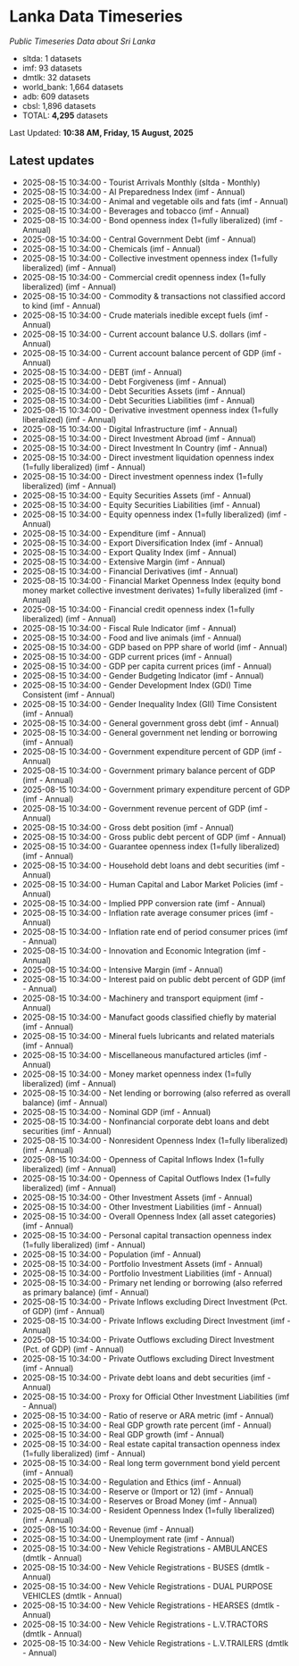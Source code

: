 # Lanka Data Timeseries
*Public Timeseries Data about Sri Lanka*

* sltda: 1 datasets
* imf: 93 datasets
* dmtlk: 32 datasets
* world_bank: 1,664 datasets
* adb: 609 datasets
* cbsl: 1,896 datasets
* TOTAL: **4,295** datasets

Last Updated: **10:38 AM, Friday, 15 August, 2025**

## Latest updates

* 2025-08-15 10:34:00 - Tourist Arrivals Monthly (sltda - Monthly)
* 2025-08-15 10:34:00 - AI Preparedness Index (imf - Annual)
* 2025-08-15 10:34:00 - Animal and vegetable oils and fats (imf - Annual)
* 2025-08-15 10:34:00 - Beverages and tobacco (imf - Annual)
* 2025-08-15 10:34:00 - Bond openness index (1=fully liberalized) (imf - Annual)
* 2025-08-15 10:34:00 - Central Government Debt (imf - Annual)
* 2025-08-15 10:34:00 - Chemicals (imf - Annual)
* 2025-08-15 10:34:00 - Collective investment openness index (1=fully liberalized) (imf - Annual)
* 2025-08-15 10:34:00 - Commercial credit openness index (1=fully liberalized) (imf - Annual)
* 2025-08-15 10:34:00 - Commodity & transactions not classified accord to kind (imf - Annual)
* 2025-08-15 10:34:00 - Crude materials inedible except fuels (imf - Annual)
* 2025-08-15 10:34:00 - Current account balance U.S. dollars (imf - Annual)
* 2025-08-15 10:34:00 - Current account balance percent of GDP (imf - Annual)
* 2025-08-15 10:34:00 - DEBT (imf - Annual)
* 2025-08-15 10:34:00 - Debt Forgiveness (imf - Annual)
* 2025-08-15 10:34:00 - Debt Securities Assets (imf - Annual)
* 2025-08-15 10:34:00 - Debt Securities Liabilities (imf - Annual)
* 2025-08-15 10:34:00 - Derivative investment openness index (1=fully liberalized) (imf - Annual)
* 2025-08-15 10:34:00 - Digital Infrastructure (imf - Annual)
* 2025-08-15 10:34:00 - Direct Investment Abroad (imf - Annual)
* 2025-08-15 10:34:00 - Direct Investment In Country (imf - Annual)
* 2025-08-15 10:34:00 - Direct investment liquidation openness index (1=fully liberalized) (imf - Annual)
* 2025-08-15 10:34:00 - Direct investment openness index (1=fully liberalized) (imf - Annual)
* 2025-08-15 10:34:00 - Equity Securities Assets (imf - Annual)
* 2025-08-15 10:34:00 - Equity Securities Liabilities (imf - Annual)
* 2025-08-15 10:34:00 - Equity openness index (1=fully liberalized) (imf - Annual)
* 2025-08-15 10:34:00 - Expenditure (imf - Annual)
* 2025-08-15 10:34:00 - Export Diversification Index (imf - Annual)
* 2025-08-15 10:34:00 - Export Quality Index (imf - Annual)
* 2025-08-15 10:34:00 - Extensive Margin (imf - Annual)
* 2025-08-15 10:34:00 - Financial Derivatives (imf - Annual)
* 2025-08-15 10:34:00 - Financial Market Openness Index (equity bond money market collective investment derivates) 1=fully liberalized (imf - Annual)
* 2025-08-15 10:34:00 - Financial credit openness index (1=fully liberalized) (imf - Annual)
* 2025-08-15 10:34:00 - Fiscal Rule Indicator (imf - Annual)
* 2025-08-15 10:34:00 - Food and live animals (imf - Annual)
* 2025-08-15 10:34:00 - GDP based on PPP share of world (imf - Annual)
* 2025-08-15 10:34:00 - GDP current prices (imf - Annual)
* 2025-08-15 10:34:00 - GDP per capita current prices (imf - Annual)
* 2025-08-15 10:34:00 - Gender Budgeting Indicator (imf - Annual)
* 2025-08-15 10:34:00 - Gender Development Index (GDI) Time Consistent (imf - Annual)
* 2025-08-15 10:34:00 - Gender Inequality Index (GII) Time Consistent (imf - Annual)
* 2025-08-15 10:34:00 - General government gross debt (imf - Annual)
* 2025-08-15 10:34:00 - General government net lending or borrowing (imf - Annual)
* 2025-08-15 10:34:00 - Government expenditure percent of GDP (imf - Annual)
* 2025-08-15 10:34:00 - Government primary balance percent of GDP (imf - Annual)
* 2025-08-15 10:34:00 - Government primary expenditure percent of GDP (imf - Annual)
* 2025-08-15 10:34:00 - Government revenue percent of GDP (imf - Annual)
* 2025-08-15 10:34:00 - Gross debt position (imf - Annual)
* 2025-08-15 10:34:00 - Gross public debt percent of GDP (imf - Annual)
* 2025-08-15 10:34:00 - Guarantee openness index (1=fully liberalized) (imf - Annual)
* 2025-08-15 10:34:00 - Household debt loans and debt securities (imf - Annual)
* 2025-08-15 10:34:00 - Human Capital and Labor Market Policies (imf - Annual)
* 2025-08-15 10:34:00 - Implied PPP conversion rate (imf - Annual)
* 2025-08-15 10:34:00 - Inflation rate average consumer prices (imf - Annual)
* 2025-08-15 10:34:00 - Inflation rate end of period consumer prices (imf - Annual)
* 2025-08-15 10:34:00 - Innovation and Economic Integration (imf - Annual)
* 2025-08-15 10:34:00 - Intensive Margin (imf - Annual)
* 2025-08-15 10:34:00 - Interest paid on public debt percent of GDP (imf - Annual)
* 2025-08-15 10:34:00 - Machinery and transport equipment (imf - Annual)
* 2025-08-15 10:34:00 - Manufact goods classified chiefly by material (imf - Annual)
* 2025-08-15 10:34:00 - Mineral fuels lubricants and related materials (imf - Annual)
* 2025-08-15 10:34:00 - Miscellaneous manufactured articles (imf - Annual)
* 2025-08-15 10:34:00 - Money market openness index (1=fully liberalized) (imf - Annual)
* 2025-08-15 10:34:00 - Net lending or borrowing (also referred as overall balance) (imf - Annual)
* 2025-08-15 10:34:00 - Nominal GDP (imf - Annual)
* 2025-08-15 10:34:00 - Nonfinancial corporate debt loans and debt securities (imf - Annual)
* 2025-08-15 10:34:00 - Nonresident Openness Index (1=fully liberalized) (imf - Annual)
* 2025-08-15 10:34:00 - Openness of Capital Inflows Index (1=fully liberalized) (imf - Annual)
* 2025-08-15 10:34:00 - Openness of Capital Outflows Index (1=fully liberalized) (imf - Annual)
* 2025-08-15 10:34:00 - Other Investment Assets (imf - Annual)
* 2025-08-15 10:34:00 - Other Investment Liabilities (imf - Annual)
* 2025-08-15 10:34:00 - Overall Openness Index (all asset categories) (imf - Annual)
* 2025-08-15 10:34:00 - Personal capital transaction openness index (1=fully liberalized) (imf - Annual)
* 2025-08-15 10:34:00 - Population (imf - Annual)
* 2025-08-15 10:34:00 - Portfolio Investment Assets (imf - Annual)
* 2025-08-15 10:34:00 - Portfolio Investment Liabilities (imf - Annual)
* 2025-08-15 10:34:00 - Primary net lending or borrowing (also referred as primary balance) (imf - Annual)
* 2025-08-15 10:34:00 - Private Inflows excluding Direct Investment (Pct. of GDP) (imf - Annual)
* 2025-08-15 10:34:00 - Private Inflows excluding Direct Investment (imf - Annual)
* 2025-08-15 10:34:00 - Private Outflows excluding Direct Investment (Pct. of GDP) (imf - Annual)
* 2025-08-15 10:34:00 - Private Outflows excluding Direct Investment (imf - Annual)
* 2025-08-15 10:34:00 - Private debt loans and debt securities (imf - Annual)
* 2025-08-15 10:34:00 - Proxy for Official Other Investment Liabilities (imf - Annual)
* 2025-08-15 10:34:00 - Ratio of reserve or ARA metric (imf - Annual)
* 2025-08-15 10:34:00 - Real GDP growth rate percent (imf - Annual)
* 2025-08-15 10:34:00 - Real GDP growth (imf - Annual)
* 2025-08-15 10:34:00 - Real estate capital transaction openness index (1=fully liberalized) (imf - Annual)
* 2025-08-15 10:34:00 - Real long term government bond yield percent (imf - Annual)
* 2025-08-15 10:34:00 - Regulation and Ethics (imf - Annual)
* 2025-08-15 10:34:00 - Reserve or (Import or 12) (imf - Annual)
* 2025-08-15 10:34:00 - Reserves or Broad Money (imf - Annual)
* 2025-08-15 10:34:00 - Resident Openness Index (1=fully liberalized) (imf - Annual)
* 2025-08-15 10:34:00 - Revenue (imf - Annual)
* 2025-08-15 10:34:00 - Unemployment rate (imf - Annual)
* 2025-08-15 10:34:00 - New Vehicle Registrations - AMBULANCES (dmtlk - Annual)
* 2025-08-15 10:34:00 - New Vehicle Registrations - BUSES (dmtlk - Annual)
* 2025-08-15 10:34:00 - New Vehicle Registrations - DUAL PURPOSE VEHICLES (dmtlk - Annual)
* 2025-08-15 10:34:00 - New Vehicle Registrations - HEARSES (dmtlk - Annual)
* 2025-08-15 10:34:00 - New Vehicle Registrations - L.V.TRACTORS (dmtlk - Annual)
* 2025-08-15 10:34:00 - New Vehicle Registrations - L.V.TRAILERS (dmtlk - Annual)